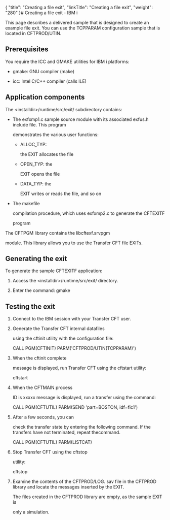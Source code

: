{
    "title": "Creating a file exit",
    "linkTitle": "Creating a file exit",
    "weight": "280"
}# Creating a file exit - IBM i

This page describes a delivered sample that is designed to create an example file exit. You can use the TCPPARAM configuration sample that is located in CFTPROD/UTIN.

## Prerequisites

You require the ICC and GMAKE utilities for IBM i platforms:

-   gmake: GNU compiler (make)
-   icc: Intel C/C++ compiler (calls ILE)

## Application components

The &lt;installdir>/runtime/src/exit/ subdirectory contains:

-   The exfxmp1.c sample source module with its associated exfus.h include file. This program
    demonstrates the various user functions:
    -   ALLOC\_TYP:
        the EXIT allocates the file
    -   OPEN\_TYP: the
        EXIT opens the file
    -   DATA\_TYP: the
        EXIT writes or reads the file, and so on

<!-- -->

-   The makefile
    compilation procedure, which uses exfxmp2.c to generate the CFTEXITF
    program

The CFTPGM library contains the libcftexf.srvpgm
module. This library allows you to use the Transfer CFT file EXITs.

## Generating the exit

To generate the sample CFTEXITF application:

1.  Access the &lt;installdir>/runtime/src/exit/ directory.
2.  Enter the command: gmake

## Testing the exit

1.  Connect to the IBM session with your Transfer CFT user.

2.  Generate the Transfer CFT internal datafiles
    using the cftinit utility with the configuration file:

    CALL PGM(CFTINIT) PARM('CFTPROD/UTIN(TCPPARAM)')

3.  When the cftinit complete
    message is displayed, run Transfer CFT using the cftstart utility:

    cftstart

4.  When the CFTMAIN process
    ID is xxxxx message is displayed, run a transfer using the command:

    CALL PGM(CFTUTIL) PARM(SEND 'part=BOSTON, idf=fic1')

5.  After a few seconds, you can
    check the transfer state by entering the following command. If the transfers have not terminated, repeat thecommand.

    CALL PGM(CFTUTIL) PARM(LISTCAT)  

6.  Stop Transfer CFT using the cftstop
    utility:

    cftstop

7.  Examine the contents of the CFTPROD/LOG. sav file in the CFTPROD library and locate the messages inserted by the EXIT.  
      
    The files created in the CFTPROD library are empty, as the sample EXIT is
    only a simulation.
